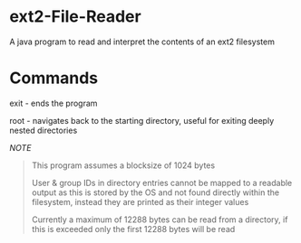 # ext2-File-Reader
A java program to read and interpret the contents of an ext2 filesystem

# Commands

exit - ends the program

root - navigates back to the starting directory, useful for exiting deeply nested directories

*NOTE* 

>This program assumes a blocksize of 1024 bytes
>
>User & group IDs in directory entries cannot be mapped to a readable output as this is stored by the OS and not found directly within the filesystem, instead they are printed as their integer values
>
>Currently a maximum of 12288 bytes can be read from a directory, if this is exceeded only the first 12288 bytes will be read

